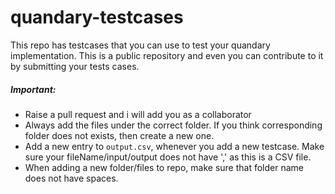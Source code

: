 # quandary-testcases

This repo has testcases that you can use to test your quandary implementation. This is a public repository and even you can contribute to it by submitting your tests cases.

##### Important:
* Raise a pull request and i will add you as a collaborator
* Always add the files under the correct folder. If you think corresponding folder does not exists, then create a new one.
* Add a new entry to `output.csv`, whenever you add a new testcase. Make sure your fileName/input/output does not have ',' as this is a CSV file.
* When adding a new folder/files to repo, make sure that folder name does not have spaces.
